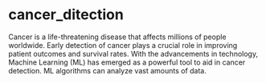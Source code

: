 # cancer_ditection
Cancer is a life-threatening disease that affects millions of people worldwide. Early detection of cancer plays a crucial role in improving patient outcomes and survival rates. With the advancements in technology, Machine Learning (ML) has emerged as a powerful tool to aid in cancer detection. ML algorithms can analyze vast amounts of data.
